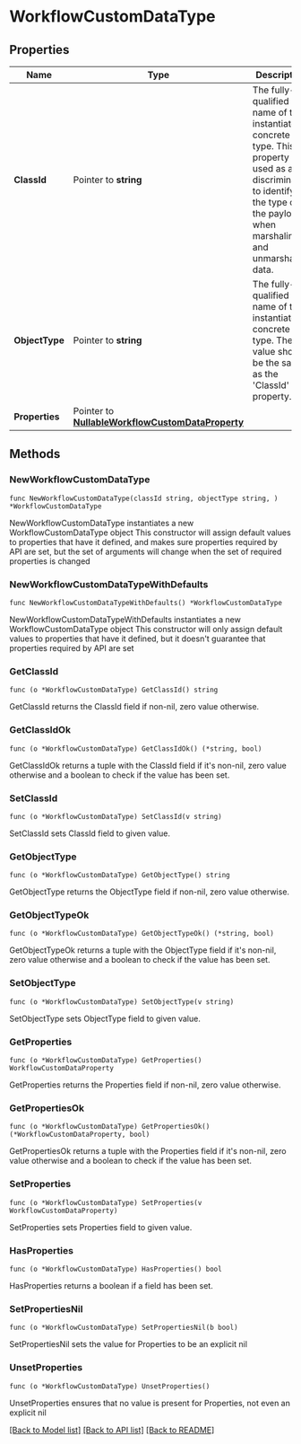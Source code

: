 # WorkflowCustomDataType

## Properties

Name | Type | Description | Notes
------------ | ------------- | ------------- | -------------
**ClassId** | Pointer to **string** | The fully-qualified name of the instantiated, concrete type. This property is used as a discriminator to identify the type of the payload when marshaling and unmarshaling data. | [default to "workflow.CustomDataType"]
**ObjectType** | Pointer to **string** | The fully-qualified name of the instantiated, concrete type. The value should be the same as the &#39;ClassId&#39; property. | [default to "workflow.CustomDataType"]
**Properties** | Pointer to [**NullableWorkflowCustomDataProperty**](workflow.CustomDataProperty.md) |  | [optional] 

## Methods

### NewWorkflowCustomDataType

`func NewWorkflowCustomDataType(classId string, objectType string, ) *WorkflowCustomDataType`

NewWorkflowCustomDataType instantiates a new WorkflowCustomDataType object
This constructor will assign default values to properties that have it defined,
and makes sure properties required by API are set, but the set of arguments
will change when the set of required properties is changed

### NewWorkflowCustomDataTypeWithDefaults

`func NewWorkflowCustomDataTypeWithDefaults() *WorkflowCustomDataType`

NewWorkflowCustomDataTypeWithDefaults instantiates a new WorkflowCustomDataType object
This constructor will only assign default values to properties that have it defined,
but it doesn't guarantee that properties required by API are set

### GetClassId

`func (o *WorkflowCustomDataType) GetClassId() string`

GetClassId returns the ClassId field if non-nil, zero value otherwise.

### GetClassIdOk

`func (o *WorkflowCustomDataType) GetClassIdOk() (*string, bool)`

GetClassIdOk returns a tuple with the ClassId field if it's non-nil, zero value otherwise
and a boolean to check if the value has been set.

### SetClassId

`func (o *WorkflowCustomDataType) SetClassId(v string)`

SetClassId sets ClassId field to given value.


### GetObjectType

`func (o *WorkflowCustomDataType) GetObjectType() string`

GetObjectType returns the ObjectType field if non-nil, zero value otherwise.

### GetObjectTypeOk

`func (o *WorkflowCustomDataType) GetObjectTypeOk() (*string, bool)`

GetObjectTypeOk returns a tuple with the ObjectType field if it's non-nil, zero value otherwise
and a boolean to check if the value has been set.

### SetObjectType

`func (o *WorkflowCustomDataType) SetObjectType(v string)`

SetObjectType sets ObjectType field to given value.


### GetProperties

`func (o *WorkflowCustomDataType) GetProperties() WorkflowCustomDataProperty`

GetProperties returns the Properties field if non-nil, zero value otherwise.

### GetPropertiesOk

`func (o *WorkflowCustomDataType) GetPropertiesOk() (*WorkflowCustomDataProperty, bool)`

GetPropertiesOk returns a tuple with the Properties field if it's non-nil, zero value otherwise
and a boolean to check if the value has been set.

### SetProperties

`func (o *WorkflowCustomDataType) SetProperties(v WorkflowCustomDataProperty)`

SetProperties sets Properties field to given value.

### HasProperties

`func (o *WorkflowCustomDataType) HasProperties() bool`

HasProperties returns a boolean if a field has been set.

### SetPropertiesNil

`func (o *WorkflowCustomDataType) SetPropertiesNil(b bool)`

 SetPropertiesNil sets the value for Properties to be an explicit nil

### UnsetProperties
`func (o *WorkflowCustomDataType) UnsetProperties()`

UnsetProperties ensures that no value is present for Properties, not even an explicit nil

[[Back to Model list]](../README.md#documentation-for-models) [[Back to API list]](../README.md#documentation-for-api-endpoints) [[Back to README]](../README.md)


